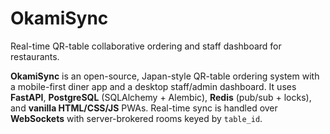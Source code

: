 # OkamiSync
Real-time QR-table collaborative ordering and staff dashboard for restaurants.

**OkamiSync** is an open-source, Japan-style QR-table ordering system with a mobile-first diner app and a desktop staff/admin dashboard.
It uses **FastAPI**, **PostgreSQL** (SQLAlchemy + Alembic), **Redis** (pub/sub + locks), and **vanilla HTML/CSS/JS** PWAs.
Real-time sync is handled over **WebSockets** with server-brokered rooms keyed by `table_id`.
